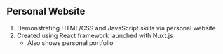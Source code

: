 ## Personal Website

1. Demonstrating HTML/CSS and JavaScript skills via personal website
2. Created using React framework launched with Nuxt.js
     - Also shows personal portfolio
